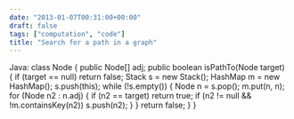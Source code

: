 ```yaml
---
date: "2013-01-07T00:31:00+00:00"
draft: false
tags: ["computation", "code"]
title: "Search for a path in a graph"
---
```

Java: class Node { public Node[] adj; public boolean isPathTo(Node target) { if (target == null) return false; Stack s = new Stack(); HashMap m = new HashMap(); s.push(this); while (!s.empty()) { Node n = s.pop(); m.put(n, n); for (Node n2 : n.adj) { if (n2 == target) return true; if (n2 != null && !m.containsKey(n2)) s.push(n2); } } return false; } }


